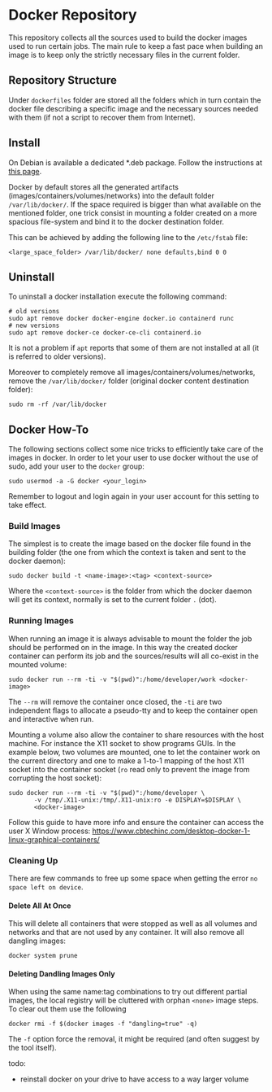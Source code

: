 # Docker Repository #

This repository collects all the sources used to build the docker images used to run certain jobs.
The main rule to keep a fast pace when building an image is to keep only the strictly necessary files in the
current folder.

## Repository Structure ##

Under `dockerfiles` folder are stored all the folders which in turn contain the docker file describing a specific
image and the necessary sources needed with them (if not a script to recover them from Internet).

## Install ##

On Debian is available a dedicated *.deb package. Follow the instructions at [this
page](https://docs.docker.com/engine/install/debian/).

Docker by default stores all the generated artifacts (images/containers/volumes/networks) into the default
folder `/var/lib/docker/`. If the space required is bigger than what available on the mentioned folder, one
trick consist in mounting a folder created on a more spacious file-system and bind it to the docker destination
folder.

This can be achieved by adding the following line to the `/etc/fstab` file:

``` shell
<large_space_folder> /var/lib/docker/ none defaults,bind 0 0
```

## Uninstall ##

To uninstall a docker installation execute the following command:

``` shell
# old versions
sudo apt remove docker docker-engine docker.io containerd runc
# new versions
sudo apt remove docker-ce docker-ce-cli containerd.io
```

It is not a problem if `apt` reports that some of them are not installed at all (it is referred to older
versions).

Moreover to completely remove all images/containers/volumes/networks, remove the `/var/lib/docker/` folder
(original docker content destination folder):

``` shell
sudo rm -rf /var/lib/docker
```

## Docker How-To ##

The following sections collect some nice tricks to efficiently take care of the images in docker. In order to
let your user to use docker without the use of sudo, add your user to the `docker` group:

``` shell
sudo usermod -a -G docker <your_login>
```

Remember to logout and login again in your user account for this setting to take effect.

### Build Images ###

The simplest is to create the image based on the docker file found in the building folder (the one from which
the context is taken and sent to the docker daemon):

``` shell
sudo docker build -t <name-image>:<tag> <context-source>
```

Where the `<context-source>` is the folder from which the docker daemon will get its context, normally is set to
the current folder `.` (dot).

### Running Images ###

When running an image it is always advisable to mount the folder the job should be performed on in the image. In
this way the created docker container can perform its job and the sources/results will all co-exist in the
mounted volume:

``` shell
sudo docker run --rm -ti -v "$(pwd)":/home/developer/work <docker-image>
```

The `--rm` will remove the container once closed, the `-ti` are two independent flags to allocate a pseudo-tty
and to keep the container open and interactive when run.

Mounting a volume also allow the container to share resources with the host machine. For instance the X11 socket
to show programs GUIs. In the example below, two volumes are mounted, one to let the container work on the
current directory and one to make a 1-to-1 mapping of the host X11 socket into the container socket (`ro` read
only to prevent the image from corrupting the host socket):

``` shell
sudo docker run --rm -ti -v "$(pwd)":/home/developer \
       -v /tmp/.X11-unix:/tmp/.X11-unix:ro -e DISPLAY=$DISPLAY \
       <docker-image>
```

Follow this guide to have more info and ensure the container can access the user X Window process:
https://www.cbtechinc.com/desktop-docker-1-linux-graphical-containers/

### Cleaning Up ###

There are few commands to free up some space when getting the error `no space left on device`.

#### Delete All At Once ####

This will delete all containers that were stopped as well as all volumes and networks and that are not used by
any container. It will also remove all dangling images:

``` shell
docker system prune
```

#### Deleting Dandling Images Only ####

When using the same name:tag combinations to try out different partial images, the local registry will be
cluttered with orphan `<none>` image steps. To clear out them use the following

``` shell
docker rmi -f $(docker images -f "dangling=true" -q)
```

The `-f` option force the removal, it might be required (and often suggest by the tool itself).


todo:

- reinstall docker on your drive to have access to a way larger volume
